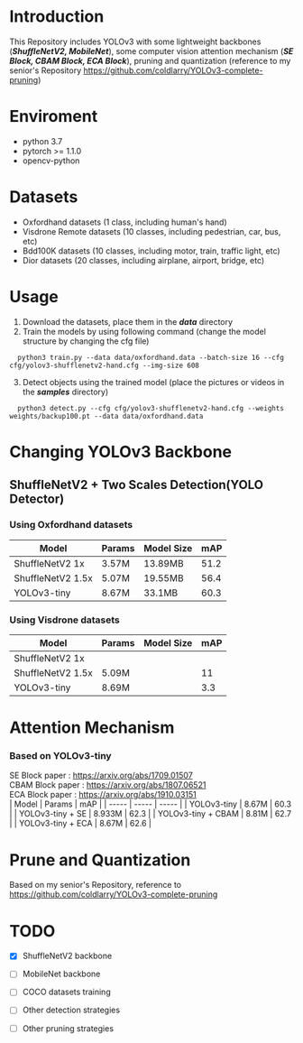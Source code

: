 # Introduction  
This Repository includes YOLOv3 with some lightweight backbones (***ShuffleNetV2, MobileNet***), some computer vision attention mechanism (***SE Block, CBAM Block, ECA Block***), pruning and quantization (reference to my senior's Repository https://github.com/coldlarry/YOLOv3-complete-pruning)
# Enviroment
* python 3.7  
* pytorch >= 1.1.0  
* opencv-python  
# Datasets
* Oxfordhand datasets (1 class, including human's hand)
* Visdrone Remote datasets (10 classes, including pedestrian, car, bus, etc)
* Bdd100K datasets (10 classes, including motor, train, traffic light, etc)
* Dior datasets (20 classes, including airplane, airport, bridge, etc)
# Usage
1. Download the datasets, place them in the ***data*** directory    
2. Train the models by using following command (change the model structure by changing the cfg file)  
```
  python3 train.py --data data/oxfordhand.data --batch-size 16 --cfg cfg/yolov3-shufflenetv2-hand.cfg --img-size 608
```
3. Detect objects using the trained model (place the pictures or videos in the ***samples*** directory)    
```
  python3 detect.py --cfg cfg/yolov3-shufflenetv2-hand.cfg --weights weights/backup100.pt --data data/oxfordhand.data
```
# Changing YOLOv3 Backbone
## ShuffleNetV2 + Two Scales Detection(YOLO Detector)
### Using Oxfordhand datasets
| Model | Params | Model Size | mAP |
| ----- | ----- | ----- |----- |
| ShuffleNetV2 1x | 3.57M | 13.89MB | 51.2 |
| ShuffleNetV2 1.5x | 5.07M | 19.55MB | 56.4 |
| YOLOv3-tiny | 8.67M | 33.1MB | 60.3 |
### Using Visdrone datasets
| Model | Params | Model Size | mAP |
| ----- | ----- | ----- |----- |
| ShuffleNetV2 1x |  |  |  |
| ShuffleNetV2 1.5x | 5.09M |  | 11 |
| YOLOv3-tiny | 8.69M |  | 3.3 |
# Attention Mechanism
### Based on YOLOv3-tiny
SE Block paper : https://arxiv.org/abs/1709.01507  
CBAM Block paper : https://arxiv.org/abs/1807.06521  
ECA Block paper : https://arxiv.org/abs/1910.03151  
| Model | Params | mAP |
| ----- | ----- | ----- |
| YOLOv3-tiny | 8.67M | 60.3 |
| YOLOv3-tiny + SE | 8.933M | 62.3 |
| YOLOv3-tiny + CBAM | 8.81M | 62.7 |
| YOLOv3-tiny + ECA | 8.67M | 62.6 |
# Prune and Quantization 
Based on my senior's Repository, reference to https://github.com/coldlarry/YOLOv3-complete-pruning  
# TODO
- [x] ShuffleNetV2 backbone
- [ ] MobileNet backbone 
- [ ] COCO datasets training
- [ ] Other detection strategies
- [ ] Other pruning strategies

